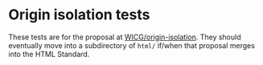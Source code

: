 # Origin isolation tests

These tests are for the proposal at [WICG/origin-isolation](https://github.com/WICG/origin-isolation). They should eventually move into a subdirectory of `html/` if/when that proposal merges into the HTML Standard.
